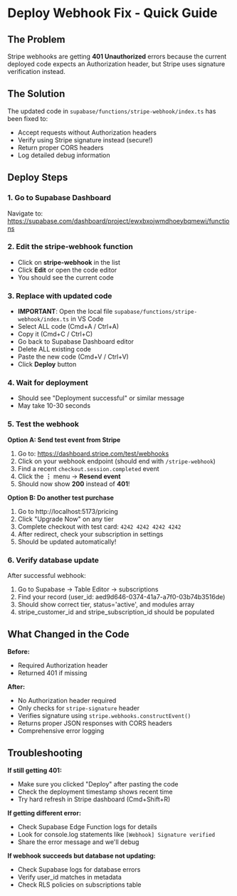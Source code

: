 # Deploy Webhook Fix - Quick Guide

## The Problem
Stripe webhooks are getting **401 Unauthorized** errors because the current deployed code expects an Authorization header, but Stripe uses signature verification instead.

## The Solution
The updated code in `supabase/functions/stripe-webhook/index.ts` has been fixed to:
- Accept requests without Authorization headers
- Verify using Stripe signature instead (secure!)
- Return proper CORS headers
- Log detailed debug information

## Deploy Steps

### 1. Go to Supabase Dashboard
Navigate to: https://supabase.com/dashboard/project/ewxbxojwmdhoeybqmewi/functions

### 2. Edit the stripe-webhook function
- Click on **stripe-webhook** in the list
- Click **Edit** or open the code editor
- You should see the current code

### 3. Replace with updated code
- **IMPORTANT**: Open the local file `supabase/functions/stripe-webhook/index.ts` in VS Code
- Select ALL code (Cmd+A / Ctrl+A)
- Copy it (Cmd+C / Ctrl+C)
- Go back to Supabase Dashboard editor
- Delete ALL existing code
- Paste the new code (Cmd+V / Ctrl+V)
- Click **Deploy** button

### 4. Wait for deployment
- Should see "Deployment successful" or similar message
- May take 10-30 seconds

### 5. Test the webhook
**Option A: Send test event from Stripe**
1. Go to: https://dashboard.stripe.com/test/webhooks
2. Click on your webhook endpoint (should end with `/stripe-webhook`)
3. Find a recent `checkout.session.completed` event
4. Click the **⋮** menu → **Resend event**
5. Should now show **200** instead of **401**!

**Option B: Do another test purchase**
1. Go to http://localhost:5173/pricing
2. Click "Upgrade Now" on any tier
3. Complete checkout with test card: `4242 4242 4242 4242`
4. After redirect, check your subscription in settings
5. Should be updated automatically!

### 6. Verify database update
After successful webhook:
1. Go to Supabase → Table Editor → subscriptions
2. Find your record (user_id: aed9d646-0374-41a7-a7f0-03b74b3516de)
3. Should show correct tier, status='active', and modules array
4. stripe_customer_id and stripe_subscription_id should be populated

## What Changed in the Code

**Before:**
- Required Authorization header
- Returned 401 if missing

**After:**
- No Authorization header required
- Only checks for `stripe-signature` header
- Verifies signature using `stripe.webhooks.constructEvent()`
- Returns proper JSON responses with CORS headers
- Comprehensive error logging

## Troubleshooting

**If still getting 401:**
- Make sure you clicked "Deploy" after pasting the code
- Check the deployment timestamp shows recent time
- Try hard refresh in Stripe dashboard (Cmd+Shift+R)

**If getting different error:**
- Check Supabase Edge Function logs for details
- Look for console.log statements like `[Webhook] Signature verified`
- Share the error message and we'll debug

**If webhook succeeds but database not updating:**
- Check Supabase logs for database errors
- Verify user_id matches in metadata
- Check RLS policies on subscriptions table
